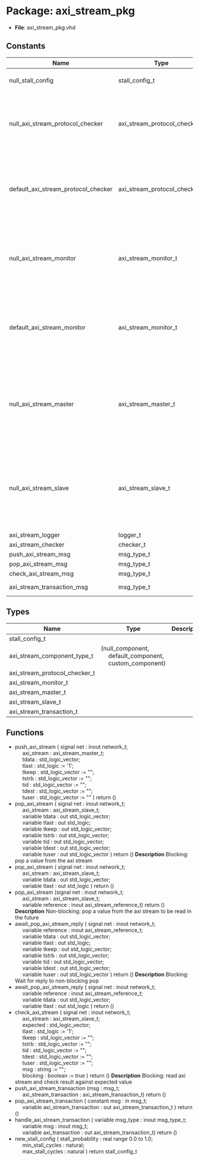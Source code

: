 # Package: axi_stream_pkg

- **File**: axi_stream_pkg.vhd
## Constants

| Name                                | Type                          | Value                                                                                                                                                                                                                                                                                                                                                                                                                                                                                                                                                                                                                                                                | Description                                                                                                                                             |
| ----------------------------------- | ----------------------------- | -------------------------------------------------------------------------------------------------------------------------------------------------------------------------------------------------------------------------------------------------------------------------------------------------------------------------------------------------------------------------------------------------------------------------------------------------------------------------------------------------------------------------------------------------------------------------------------------------------------------------------------------------------------------- | ------------------------------------------------------------------------------------------------------------------------------------------------------- |
| null_stall_config                   | stall_config_t                |  (     stall_probability => 0.0,<br><span style="padding-left:20px">     min_stall_cycles  => 0,<br><span style="padding-left:20px">     max_stall_cycles  => 0     )                                                                                                                                                                                                                                                                                                                                                                                                                                                                                                |                                                                                                                                                         |
| null_axi_stream_protocol_checker    | axi_stream_protocol_checker_t |  (     p_type        => null_component,<br><span style="padding-left:20px">     p_actor       => null_actor,<br><span style="padding-left:20px">     p_data_length => 0,<br><span style="padding-left:20px">     p_id_length   => 0,<br><span style="padding-left:20px">     p_dest_length => 0,<br><span style="padding-left:20px">     p_user_length => 0,<br><span style="padding-left:20px">     p_logger      => null_logger,<br><span style="padding-left:20px">     p_max_waits   => 0   )                                                                                                                                                                    |                                                                                                                                                         |
| default_axi_stream_protocol_checker | axi_stream_protocol_checker_t |  (     p_type        => default_component,<br><span style="padding-left:20px">     p_actor       => null_actor,<br><span style="padding-left:20px">     p_data_length => 0,<br><span style="padding-left:20px">     p_id_length   => 0,<br><span style="padding-left:20px">     p_dest_length => 0,<br><span style="padding-left:20px">     p_user_length => 0,<br><span style="padding-left:20px">     p_logger      => null_logger,<br><span style="padding-left:20px">     p_max_waits   => 0   )                                                                                                                                                                 | The default protocol checker is used to specify that the checkerconfiguration is defined by the parent component into which the checker isinstantiated. |
| null_axi_stream_monitor             | axi_stream_monitor_t          |  (     p_type             => null_component,<br><span style="padding-left:20px">     p_actor            => null_actor,<br><span style="padding-left:20px">     p_data_length      => 0,<br><span style="padding-left:20px">     p_id_length        => 0,<br><span style="padding-left:20px">     p_dest_length      => 0,<br><span style="padding-left:20px">     p_user_length      => 0,<br><span style="padding-left:20px">     p_logger           => null_logger,<br><span style="padding-left:20px">     p_protocol_checker => null_axi_stream_protocol_checker   )                                                                                             |                                                                                                                                                         |
| default_axi_stream_monitor          | axi_stream_monitor_t          |  (     p_type             => default_component,<br><span style="padding-left:20px">     p_actor            => null_actor,<br><span style="padding-left:20px">     p_data_length      => 0,<br><span style="padding-left:20px">     p_id_length        => 0,<br><span style="padding-left:20px">     p_dest_length      => 0,<br><span style="padding-left:20px">     p_user_length      => 0,<br><span style="padding-left:20px">     p_logger           => null_logger,<br><span style="padding-left:20px">     p_protocol_checker => null_axi_stream_protocol_checker   )                                                                                          | The default monitor is used to specify that the monitorconfiguration is defined by the parent component into which the monitor isinstantiated.          |
| null_axi_stream_master              | axi_stream_master_t           |  (     p_actor            => null_actor,<br><span style="padding-left:20px">     p_data_length      => 0,<br><span style="padding-left:20px">     p_id_length        => 0,<br><span style="padding-left:20px">     p_dest_length      => 0,<br><span style="padding-left:20px">     p_user_length      => 0,<br><span style="padding-left:20px">     p_stall_config     => null_stall_config,<br><span style="padding-left:20px">     p_logger           => null_logger,<br><span style="padding-left:20px">     p_monitor          => null_axi_stream_monitor,<br><span style="padding-left:20px">     p_protocol_checker => null_axi_stream_protocol_checker     ) |                                                                                                                                                         |
| null_axi_stream_slave               | axi_stream_slave_t            |  (     p_actor            => null_actor,<br><span style="padding-left:20px">     p_data_length      => 0,<br><span style="padding-left:20px">     p_id_length        => 0,<br><span style="padding-left:20px">     p_dest_length      => 0,<br><span style="padding-left:20px">     p_user_length      => 0,<br><span style="padding-left:20px">     p_stall_config     => null_stall_config,<br><span style="padding-left:20px">     p_logger           => null_logger,<br><span style="padding-left:20px">     p_monitor          => null_axi_stream_monitor,<br><span style="padding-left:20px">     p_protocol_checker => null_axi_stream_protocol_checker     ) |                                                                                                                                                         |
| axi_stream_logger                   | logger_t                      |  get_logger("vunit_lib:axi_stream_pkg")                                                                                                                                                                                                                                                                                                                                                                                                                                                                                                                                                                                                                              |                                                                                                                                                         |
| axi_stream_checker                  | checker_t                     |  new_checker(axi_stream_logger)                                                                                                                                                                                                                                                                                                                                                                                                                                                                                                                                                                                                                                      |                                                                                                                                                         |
| push_axi_stream_msg                 | msg_type_t                    |  new_msg_type("push axi stream")                                                                                                                                                                                                                                                                                                                                                                                                                                                                                                                                                                                                                                     |                                                                                                                                                         |
| pop_axi_stream_msg                  | msg_type_t                    |  new_msg_type("pop axi stream")                                                                                                                                                                                                                                                                                                                                                                                                                                                                                                                                                                                                                                      |                                                                                                                                                         |
| check_axi_stream_msg                | msg_type_t                    |  new_msg_type("check axi stream")                                                                                                                                                                                                                                                                                                                                                                                                                                                                                                                                                                                                                                    |                                                                                                                                                         |
| axi_stream_transaction_msg          | msg_type_t                    |  new_msg_type("axi stream transaction")                                                                                                                                                                                                                                                                                                                                                                                                                                                                                                                                                                                                                              |                                                                                                                                                         |
## Types

| Name                          | Type                                                                                                                           | Description |
| ----------------------------- | ------------------------------------------------------------------------------------------------------------------------------ | ----------- |
| stall_config_t                |                                                                                                                                |             |
| axi_stream_component_type_t   | (null_component,<br><span style="padding-left:20px"> default_component,<br><span style="padding-left:20px"> custom_component)  |             |
| axi_stream_protocol_checker_t |                                                                                                                                |             |
| axi_stream_monitor_t          |                                                                                                                                |             |
| axi_stream_master_t           |                                                                                                                                |             |
| axi_stream_slave_t            |                                                                                                                                |             |
| axi_stream_transaction_t      |                                                                                                                                |             |
## Functions
- push_axi_stream <font id="function_arguments">( signal net : inout network_t;<br><span style="padding-left:20px"> axi_stream : axi_stream_master_t;<br><span style="padding-left:20px"> tdata      : std_logic_vector;<br><span style="padding-left:20px"> tlast      : std_logic        := '1';<br><span style="padding-left:20px"> tkeep      : std_logic_vector := "";<br><span style="padding-left:20px"> tstrb      : std_logic_vector := "";<br><span style="padding-left:20px"> tid        : std_logic_vector := "";<br><span style="padding-left:20px"> tdest      : std_logic_vector := "";<br><span style="padding-left:20px"> tuser      : std_logic_vector := "" ) </font> <font id="function_return">return ()</font>
- pop_axi_stream <font id="function_arguments">( signal net : inout network_t;<br><span style="padding-left:20px"> axi_stream : axi_stream_slave_t;<br><span style="padding-left:20px"> variable tdata : out std_logic_vector;<br><span style="padding-left:20px"> variable tlast : out std_logic;<br><span style="padding-left:20px"> variable tkeep : out std_logic_vector;<br><span style="padding-left:20px"> variable tstrb : out std_logic_vector;<br><span style="padding-left:20px"> variable tid   : out std_logic_vector;<br><span style="padding-left:20px"> variable tdest : out std_logic_vector;<br><span style="padding-left:20px"> variable tuser : out std_logic_vector ) </font> <font id="function_return">return ()</font>
**Description**
Blocking: pop a value from the axi stream
- pop_axi_stream <font id="function_arguments">( signal net : inout network_t;<br><span style="padding-left:20px"> axi_stream : axi_stream_slave_t;<br><span style="padding-left:20px"> variable tdata : out std_logic_vector;<br><span style="padding-left:20px"> variable tlast : out std_logic ) </font> <font id="function_return">return ()</font>
- pop_axi_stream <font id="function_arguments">(signal net : inout network_t;<br><span style="padding-left:20px"> axi_stream : axi_stream_slave_t;<br><span style="padding-left:20px"> variable reference : inout axi_stream_reference_t) </font> <font id="function_return">return ()</font>
**Description**
Non-blocking: pop a value from the axi stream to be read in the future
- await_pop_axi_stream_reply <font id="function_arguments">( signal net : inout network_t;<br><span style="padding-left:20px"> variable reference : inout axi_stream_reference_t;<br><span style="padding-left:20px"> variable tdata     : out std_logic_vector;<br><span style="padding-left:20px"> variable tlast     : out std_logic;<br><span style="padding-left:20px"> variable tkeep     : out std_logic_vector;<br><span style="padding-left:20px"> variable tstrb     : out std_logic_vector;<br><span style="padding-left:20px"> variable tid       : out std_logic_vector;<br><span style="padding-left:20px"> variable tdest     : out std_logic_vector;<br><span style="padding-left:20px"> variable tuser     : out std_logic_vector ) </font> <font id="function_return">return ()</font>
**Description**
Blocking: Wait for reply to non-blocking pop
- await_pop_axi_stream_reply <font id="function_arguments">( signal net : inout network_t;<br><span style="padding-left:20px"> variable reference : inout axi_stream_reference_t;<br><span style="padding-left:20px"> variable tdata     : out std_logic_vector;<br><span style="padding-left:20px"> variable tlast     : out std_logic ) </font> <font id="function_return">return ()</font>
- check_axi_stream <font id="function_arguments">( signal net : inout network_t;<br><span style="padding-left:20px"> axi_stream   : axi_stream_slave_t;<br><span style="padding-left:20px"> expected : std_logic_vector;<br><span style="padding-left:20px"> tlast    : std_logic        := '1';<br><span style="padding-left:20px"> tkeep    : std_logic_vector := "";<br><span style="padding-left:20px"> tstrb    : std_logic_vector := "";<br><span style="padding-left:20px"> tid      : std_logic_vector := "";<br><span style="padding-left:20px"> tdest    : std_logic_vector := "";<br><span style="padding-left:20px"> tuser    : std_logic_vector := "";<br><span style="padding-left:20px"> msg      : string           := "";<br><span style="padding-left:20px"> blocking : boolean          := true ) </font> <font id="function_return">return ()</font>
**Description**
Blocking: read axi stream and check result against expected value
- push_axi_stream_transaction <font id="function_arguments">(msg : msg_t;<br><span style="padding-left:20px"> axi_stream_transaction : axi_stream_transaction_t) </font> <font id="function_return">return ()</font>
- pop_axi_stream_transaction <font id="function_arguments">( constant msg                    : in msg_t;<br><span style="padding-left:20px"> variable axi_stream_transaction : out axi_stream_transaction_t ) </font> <font id="function_return">return ()</font>
- handle_axi_stream_transaction <font id="function_arguments">( variable msg_type        : inout msg_type_t;<br><span style="padding-left:20px"> variable msg             : inout msg_t;<br><span style="padding-left:20px"> variable axi_transaction : out axi_stream_transaction_t) </font> <font id="function_return">return ()</font>
- new_stall_config <font id="function_arguments">( stall_probability : real range 0.0 to 1.0;<br><span style="padding-left:20px"> min_stall_cycles  : natural;<br><span style="padding-left:20px"> max_stall_cycles  : natural ) </font> <font id="function_return">return stall_config_t </font>
